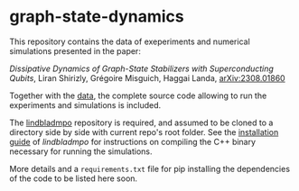 # graph-state-dynamics

This repository contains the data of exeperiments and numerical simulations presented in the paper:

_Dissipative Dynamics of Graph-State Stabilizers with Superconducting Qubits_, Liran Shirizly, Grégoire Misguich, Haggai Landa, [arXiv:2308.01860](https://arxiv.org/abs/2308.01860)

Together with the [data](./output), the complete source code allowing to run the experiments and simulations is included.

The [lindbladmpo](https://github.com/qiskit-community/lindbladmpo) repository is required, and assumed to be cloned to a directory side by side with current repo's root folder. See the [installation guide](https://github.com/qiskit-community/lindbladmpo/blob/main/INSTALL.md) of _lindbladmpo_ for instructions on compiling the C++ binary necessary for running the simulations.

More details and a `requirements.txt` file for pip installing the dependencies of the code to be listed here soon.
